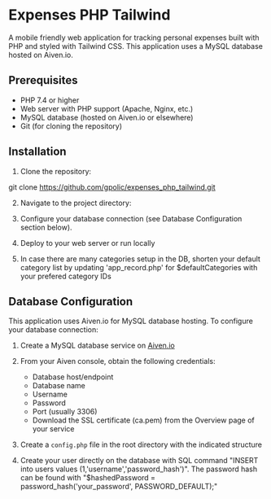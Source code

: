 # Expenses PHP Tailwind

A mobile friendly web application for tracking personal expenses built with PHP and styled with Tailwind CSS. This application uses a MySQL database hosted on Aiven.io.

## Prerequisites

- PHP 7.4 or higher
- Web server with PHP support (Apache, Nginx, etc.)
- MySQL database (hosted on Aiven.io or elsewhere)
- Git (for cloning the repository)

## Installation

1. Clone the repository:

git clone https://github.com/gpolic/expenses_php_tailwind.git

2. Navigate to the project directory:

3. Configure your database connection (see Database Configuration section below).

4. Deploy to your web server or run locally

5. In case there are many categories setup in the DB, shorten your default category list by updating 'app_record.php' for $defaultCategories with your prefered category IDs 

## Database Configuration

This application uses Aiven.io for MySQL database hosting. To configure your database connection:

1. Create a MySQL database service on [Aiven.io](https://aiven.io/)

2. From your Aiven console, obtain the following credentials:
   - Database host/endpoint
   - Database name
   - Username
   - Password
   - Port (usually 3306)
   - Download the SSL certificate (ca.pem) from the Overview page of your service

3. Create a `config.php` file in the root directory with the indicated structure

4. Create your user directly on the database with SQL command "INSERT into users values (1,'username','password_hash')". The password hash can be found with "$hashedPassword = password_hash('your_password', PASSWORD_DEFAULT);"